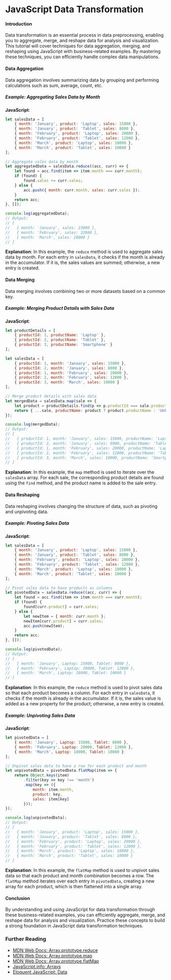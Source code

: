 # JavaScript Data Transformation

#### Introduction

Data transformation is an essential process in data preprocessing, enabling you to aggregate, merge, and reshape data for analysis and visualization. This tutorial will cover techniques for data aggregation, merging, and reshaping using JavaScript with business-related examples. By mastering these techniques, you can efficiently handle complex data manipulations.

#### Data Aggregation

Data aggregation involves summarizing data by grouping and performing calculations such as sum, average, count, etc.

##### Example: Aggregating Sales Data by Month

**JavaScript**:
```javascript
let salesData = [
    { month: 'January', product: 'Laptop', sales: 15000 },
    { month: 'January', product: 'Tablet', sales: 8000 },
    { month: 'February', product: 'Laptop', sales: 20000 },
    { month: 'February', product: 'Tablet', sales: 12000 },
    { month: 'March', product: 'Laptop', sales: 18000 },
    { month: 'March', product: 'Tablet', sales: 10000 }
];

// Aggregate sales data by month
let aggregatedData = salesData.reduce((acc, curr) => {
    let found = acc.find(item => item.month === curr.month);
    if (found) {
        found.sales += curr.sales;
    } else {
        acc.push({ month: curr.month, sales: curr.sales });
    }
    return acc;
}, []);

console.log(aggregatedData);
// Output:
// [
//   { month: 'January', sales: 23000 },
//   { month: 'February', sales: 32000 },
//   { month: 'March', sales: 28000 }
// ]
```

**Explanation**:
In this example, the `reduce` method is used to aggregate sales data by month. For each entry in `salesData`, it checks if the month is already in the accumulator. If it is, the sales values are summed; otherwise, a new entry is created.

#### Data Merging

Data merging involves combining two or more datasets based on a common key.

##### Example: Merging Product Details with Sales Data

**JavaScript**:
```javascript
let productDetails = [
    { productId: 1, productName: 'Laptop' },
    { productId: 2, productName: 'Tablet' },
    { productId: 3, productName: 'Smartphone' }
];

let salesData = [
    { productId: 1, month: 'January', sales: 15000 },
    { productId: 2, month: 'January', sales: 8000 },
    { productId: 1, month: 'February', sales: 20000 },
    { productId: 2, month: 'February', sales: 12000 },
    { productId: 3, month: 'March', sales: 10000 }
];

// Merge product details with sales data
let mergedData = salesData.map(sale => {
    let product = productDetails.find(p => p.productId === sale.productId);
    return { ...sale, productName: product ? product.productName : 'Unknown' };
});

console.log(mergedData);
// Output:
// [
//   { productId: 1, month: 'January', sales: 15000, productName: 'Laptop' },
//   { productId: 2, month: 'January', sales: 8000, productName: 'Tablet' },
//   { productId: 1, month: 'February', sales: 20000, productName: 'Laptop' },
//   { productId: 2, month: 'February', sales: 12000, productName: 'Tablet' },
//   { productId: 3, month: 'March', sales: 10000, productName: 'Smartphone' }
// ]
```

**Explanation**:
In this example, the `map` method is used to iterate over the `salesData` array. For each sale, the corresponding product details are found using the `find` method, and the product name is added to the sale entry.

#### Data Reshaping

Data reshaping involves changing the structure of data, such as pivoting and unpivoting data.

##### Example: Pivoting Sales Data

**JavaScript**:
```javascript
let salesData = [
    { month: 'January', product: 'Laptop', sales: 15000 },
    { month: 'January', product: 'Tablet', sales: 8000 },
    { month: 'February', product: 'Laptop', sales: 20000 },
    { month: 'February', product: 'Tablet', sales: 12000 },
    { month: 'March', product: 'Laptop', sales: 18000 },
    { month: 'March', product: 'Tablet', sales: 10000 }
];

// Pivot sales data to have products as columns
let pivotedData = salesData.reduce((acc, curr) => {
    let found = acc.find(item => item.month === curr.month);
    if (found) {
        found[curr.product] = curr.sales;
    } else {
        let newItem = { month: curr.month };
        newItem[curr.product] = curr.sales;
        acc.push(newItem);
    }
    return acc;
}, []);

console.log(pivotedData);
// Output:
// [
//   { month: 'January', Laptop: 15000, Tablet: 8000 },
//   { month: 'February', Laptop: 20000, Tablet: 12000 },
//   { month: 'March', Laptop: 18000, Tablet: 10000 }
// ]
```

**Explanation**:
In this example, the `reduce` method is used to pivot sales data so that each product becomes a column. For each entry in `salesData`, it checks if the month is already in the accumulator. If it is, the sales value is added as a new property for the product; otherwise, a new entry is created.

##### Example: Unpivoting Sales Data

**JavaScript**:
```javascript
let pivotedData = [
    { month: 'January', Laptop: 15000, Tablet: 8000 },
    { month: 'February', Laptop: 20000, Tablet: 12000 },
    { month: 'March', Laptop: 18000, Tablet: 10000 }
];

// Unpivot sales data to have a row for each product and month
let unpivotedData = pivotedData.flatMap(item => {
    return Object.keys(item)
        .filter(key => key !== 'month')
        .map(key => ({
            month: item.month,
            product: key,
            sales: item[key]
        }));
});

console.log(unpivotedData);
// Output:
// [
//   { month: 'January', product: 'Laptop', sales: 15000 },
//   { month: 'January', product: 'Tablet', sales: 8000 },
//   { month: 'February', product: 'Laptop', sales: 20000 },
//   { month: 'February', product: 'Tablet', sales: 12000 },
//   { month: 'March', product: 'Laptop', sales: 18000 },
//   { month: 'March', product: 'Tablet', sales: 10000 }
// ]
```

**Explanation**:
In this example, the `flatMap` method is used to unpivot sales data so that each product and month combination becomes a row. The `flatMap` method iterates over each entry in `pivotedData`, creating a new array for each product, which is then flattened into a single array.

#### Conclusion

By understanding and using JavaScript for data transformation through these business-related examples, you can efficiently aggregate, merge, and reshape data for analysis and visualization. Practice these concepts to build a strong foundation in JavaScript data transformation techniques.

### Further Reading
- [MDN Web Docs: Array.prototype.reduce](https://developer.mozilla.org/en-US/docs/Web/JavaScript/Reference/Global_Objects/Array/reduce)
- [MDN Web Docs: Array.prototype.map](https://developer.mozilla.org/en-US/docs/Web/JavaScript/Reference/Global_Objects/Array/map)
- [MDN Web Docs: Array.prototype.flatMap](https://developer.mozilla.org/en-US/docs/Web/JavaScript/Reference/Global_Objects/Array/flatMap)
- [JavaScript.info: Arrays](https://javascript.info/array)
- [Eloquent JavaScript: Data](https://eloquentjavascript.net/05_higher_order.html)